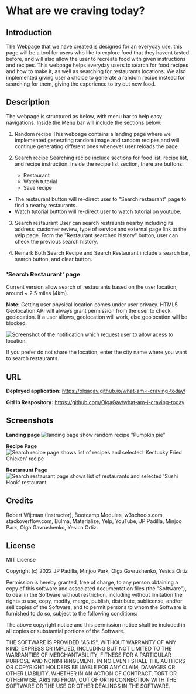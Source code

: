 # What are we craving today?

## Introduction

The Webpage that we have created is designed for an everyday use. this page will be a tool for users who like to explore food that they havent tasted before, and will also allow the user to recreate food with given instructions and recipes. This webpage helps everyday users to search for food recipes and how to make it, as well as searching for restaurants locations. We also implemented giving user a choice to generate a random recipe instead for searching for them, giving the experience to try out new food.

## Description

The webpage is structured as below, with menu bar to help easy navigations.
Inside the Menu bar will include the sections below:

1. Random recipe
   This webpage contains a landing page where we implemented generating random image and random recipes and will continue generating different ones whenever user reloads the page.

2. Search recipe 
Searching recipe include sections for food list, recipe list, and recipe instruction.
Inside the recipe list section, there are buttons: 
   - Restaurant 
   - Watch tutorial
   - Save recipe

 - The restaurant button will re-direct user to "Search restaurant" page to find a nearby restaurants. 
 - Watch tutorial buttton will re-direct user to watch tutorial on youtube.

3. Search restaurant
   User can search restraunts nearby including its address, customer review, type of service and external page link to the yelp page.
   From the "Restaurant searched history" button, user can check the previous search history.

4. Remark
Both Search Recipe and Search Restaurant include a search bar, search button, and clear button. 
 

### 'Search Restaurant' page

Current version allow search of restaurants based on the user location, around ~ 2.5 miles (4km).

**Note:** Getting user physical location comes under user privacy. HTML5 Geolocation API will always grant permission from the user to check geolocation. If a user allows, geolocation will work, else geolocation will be blocked.

![Screenshot of the notification which request user to allow acess to location.](assets/images/access-location-request-window.png)

If you prefer do not share the location, enter the city name where you want to search restaurants.


## URL

**Deployed application:** https://olgagav.github.io/what-am-i-craving-today/

**GitHb Respository:** https://github.com/OlgaGav/what-am-i-craving-today

## Screenshots

**Landing page**
![landing page show random recipe "Pumpkin pie"](assets/images/website-screenshot1.png)

**Recipe Page**
![Search recipe page shows list of recipes and selected 'Kentucky Fried Chicken' recipe](assets/images/recipe-page.png)

**Restaraunt Page**
![Search restaurant page shows list of restaurants and selected 'Sushi Hook' restaurant](assets/images/restaurant-page.png)

## Credits

Robert Wijtman (Instructor), Bootcamp Modules, w3schools.com, stackoverflow.com, Bulma, Materialize, Yelp, YouTube, JP Padilla, Minjoo Park, Olga Gavrushenko, Yesica Ortiz.

## License

MIT License

Copyright (c) 2022 JP Padilla, Minjoo Park, Olga Gavrushenko, Yesica Ortiz

Permission is hereby granted, free of charge, to any person obtaining a copy of this software and associated documentation files (the "Software"), to deal in the Software without restriction, including without limitation the rights to use, copy, modify, merge, publish, distribute, sublicense, and/or sell copies of the Software, and to permit persons to whom the Software is furnished to do so, subject to the following conditions:

The above copyright notice and this permission notice shall be included in all copies or substantial portions of the Software.

THE SOFTWARE IS PROVIDED "AS IS", WITHOUT WARRANTY OF ANY KIND, EXPRESS OR IMPLIED, INCLUDING BUT NOT LIMITED TO THE WARRANTIES OF MERCHANTABILITY, FITNESS FOR A PARTICULAR PURPOSE AND NONINFRINGEMENT. IN NO EVENT SHALL THE AUTHORS OR COPYRIGHT HOLDERS BE LIABLE FOR ANY CLAIM, DAMAGES OR OTHER LIABILITY, WHETHER IN AN ACTION OF CONTRACT, TORT OR OTHERWISE, ARISING FROM, OUT OF OR IN CONNECTION WITH THE SOFTWARE OR THE USE OR OTHER DEALINGS IN THE SOFTWARE.

